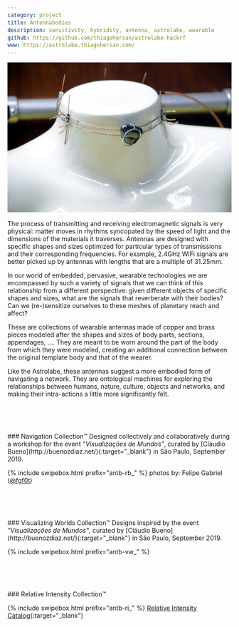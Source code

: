 ```yaml
---
category: project
title: Antennabodies
description: sensitivity, hybridity, antenna, astrolabe, wearable
github: https://github.com/thiagohersan/astrolabe-hackrf
www: https://astrolabe.thiagohersan.com/
---
```

![](/assets/projects/antennabodies/00antennabodies__00.jpg)

The process of transmitting and receiving electromagnetic signals is very physical: matter moves in rhythms syncopated by the speed of light and the dimensions of the materials it traverses. Antennas are designed with specific shapes and sizes optimized for particular types of transmissions and their corresponding frequencies.  For example, 2.4GHz WiFi signals are better picked up by antennas with lengths that are a multiple of 31.25mm. 

In our world of embedded, pervasive, wearable technologies we are encompassed by such a variety of signals that we can think of this relationship from a different perspective: given different objects of specific shapes and sizes, what are the signals that reverberate with their bodies? Can we (re-)sensitize ourselves to these meshes of planetary reach and affect?

These are collections of wearable antennas made of copper and brass pieces modeled after the shapes and sizes of body parts, sections, appendages, .... They are meant to be worn around the part of the body from which they were modeled, creating an additional connection between the original template body and that of the wearer.

Like the Astrolabe, these antennas suggest a more embodied form of navigating a network. They are ontological machines for exploring the relationships between humans, nature, culture, objects and networks, and making their intra-actions a little more significantly felt.

<div style="height:64px"></div>
### Navigation Collection™
Designed collectively and collaboratively during a workshop for the event <i>"Visualizações de Mundos"</i>, curated by [Cláudio Bueno](http://buenozdiaz.net/){:target="_blank"} in São Paulo, September 2019.

{% include swipebox.html prefix="antb-rb_" %}
photos by: Felipe Gabriel (<a href="https://www.instagram.com/fgf0t/" target="_blank">@fgf0t</a>)

<div style="height:64px"></div>
### Visualizing Worlds Collection™
Designs inspired by the event <i>"Visualizações de Mundos"</i>, curated by [Cláudio Bueno](http://buenozdiaz.net/){:target="_blank"} in São Paulo, September 2019.

{% include swipebox.html prefix="antb-vw_" %}

<div style="height:64px"></div>
### Relative Intensity Collection™
<!-- Designed during a residency at [ARE Holland](https://www.areholland.com/){:target="_blank"} in Enschede. -->

{% include swipebox.html prefix="antb-ri_" %}
[Relative Intensity Catalog](/assets/projects/antennabodies/relative-intensity-web.pdf){:target="_blank"}
